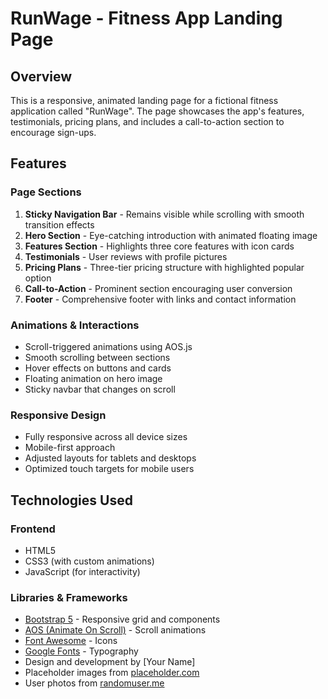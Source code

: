 # RunWage - Fitness App Landing Page

## Overview
This is a responsive, animated landing page for a fictional fitness application called "RunWage". The page showcases the app's features, testimonials, pricing plans, and includes a call-to-action section to encourage sign-ups.

## Features

### Page Sections
1. **Sticky Navigation Bar** - Remains visible while scrolling with smooth transition effects
2. **Hero Section** - Eye-catching introduction with animated floating image
3. **Features Section** - Highlights three core features with icon cards
4. **Testimonials** - User reviews with profile pictures
5. **Pricing Plans** - Three-tier pricing structure with highlighted popular option
6. **Call-to-Action** - Prominent section encouraging user conversion
7. **Footer** - Comprehensive footer with links and contact information

### Animations & Interactions
- Scroll-triggered animations using AOS.js
- Smooth scrolling between sections
- Hover effects on buttons and cards
- Floating animation on hero image
- Sticky navbar that changes on scroll

### Responsive Design
- Fully responsive across all device sizes
- Mobile-first approach
- Adjusted layouts for tablets and desktops
- Optimized touch targets for mobile users

## Technologies Used

### Frontend
- HTML5
- CSS3 (with custom animations)
- JavaScript (for interactivity)

### Libraries & Frameworks
- [Bootstrap 5](https://getbootstrap.com/) - Responsive grid and components
- [AOS (Animate On Scroll)](https://michalsnik.github.io/aos/) - Scroll animations
- [Font Awesome](https://fontawesome.com/) - Icons
- [Google Fonts](https://fonts.google.com/) - Typography
- Design and development by [Your Name]
- Placeholder images from [placeholder.com](https://placeholder.com/)
- User photos from [randomuser.me](https://randomuser.me/)

